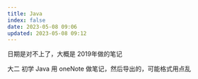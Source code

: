 ```yaml
---
title: Java
index: false
date: 2023-05-08 09:06
updated: 2023-05-08 09:12
---
```


日期是对不上了，大概是 2019年做的笔记

大二 初学 Java 用 oneNote 做笔记，然后导出的，可能格式用点乱
